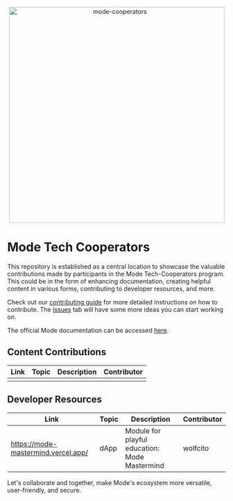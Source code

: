 <p align="center">
  <img width="497" alt="mode-cooperators" src="https://github.com/mode-network/mode-cooperators/assets/43999360/fb796c5b-ad4f-4571-b22a-f90b6b0c644f">
</p>



# Mode Tech Cooperators  


This repository is established as a central location to showcase the valuable contributions made by participants in the Mode Tech-Cooperators program. This could be in the form of enhancing documentation, creating helpful content in various forms, contributing to developer resources, and more.

Check out our [contributing guide](https://github.com/mode-network/mode-cooperators/blob/main/contributing.md) for more detailed instructions on how to contribute. The [Issues](https://github.com/mode-network/mode-cooperators/issues) tab will have some more ideas you can start working on.

The official Mode documentation can be accessed [here](https://docs.mode.network/).

## Content Contributions

| Link | Topic | Description | Contributor |
| ---- | ------ | ----------- | ---- |
|      |        |             |      |

## Developer Resources

| Link | Topic | Description | Contributor |
| ---- | ------ | ----------- | ---- |
| <https://mode-mastermind.vercel.app/> | dApp  | Module for playful education: Mode Mastermind | wolfcito |

Let's collaborate and together, make Mode's ecosystem more versatile, user-friendly, and secure.
